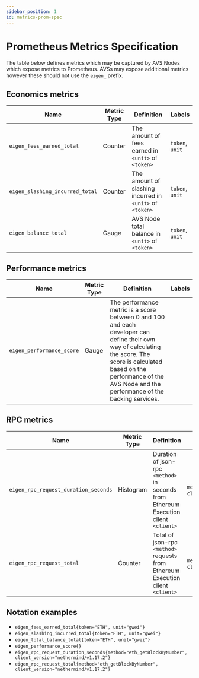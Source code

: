 ```yaml
---
sidebar_position: 1
id: metrics-prom-spec
---
```


# Prometheus Metrics Specification

The table below defines metrics which may be captured by AVS Nodes which expose metrics to Prometheus. AVSs may expose additional metrics however these should not use the `eigen_` prefix. 

## Economics metrics

| Name | Metric Type | Definition | Labels |
|---|---|---|---|
| `eigen_fees_earned_total` | Counter | The amount of fees earned in `<unit>` of `<token>` | `token`, `unit` |
| `eigen_slashing_incurred_total` | Counter | The amount of slashing incurred in `<unit>` of `<token>` | `token`, `unit` |
| `eigen_balance_total` | Gauge | AVS Node total balance in `<unit>` of `<token>` | `token`, `unit` |

## Performance metrics

| Name | Metric Type | Definition | Labels |
|---|---|---|---|
| `eigen_performance_score` | Gauge | The performance metric is a score between 0 and 100 and each developer can define their own way of calculating the score. The score is calculated based on the performance of the AVS Node and the performance of the backing  services. |  |

## RPC metrics

| Name | Metric Type | Definition | Labels |
|---|---|---|---| 
| `eigen_rpc_request_duration_seconds` | Histogram | Duration of json-rpc `<method>` in seconds from Ethereum Execution client `<client>` | `method`, `client_version` |
| `eigen_rpc_request_total` | Counter | Total of json-rpc `<method>` requests from Ethereum Execution client `<client>` | `method`, `client_version` |

## Notation examples

* `eigen_fees_earned_total{token="ETH", unit="gwei"}`
* `eigen_slashing_incurred_total{token="ETH", unit="gwei"}`
* `eigen_total_balance_total{token="ETH", unit="gwei"}`
* `eigen_performance_score{}`
* `eigen_rpc_request_duration_seconds{method="eth_getBlockByNumber", client_version="nethermind/v1.17.2"}`
* `eigen_rpc_request_total{method="eth_getBlockByNumber", client_version="nethermind/v1.17.2"}` 